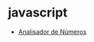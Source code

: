 # javascript
 <ul>
 <li> <a href="https://fernandoromeroalves.github.io/javascript/exercicios\ex023">Analisador de Números</a></li>
 </ul>
